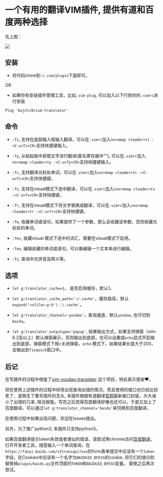 # 一个有用的翻译VIM插件, 提供有道和百度两种选择

先上图：

![](https://s3.bmp.ovh/imgs/2021/10/9e32b13bc6936ca8.jpg)

## 安装

*   将代码clone到`~/.vim/plugin`下面即可。

OR

*   如果你有安装插件管理工具，比如, `vim-plug`, 可以加入以下行到你的`.vimrc`进行安装

<!---->

    Plug 'bujnlc8/vim-translator'

## 命令

*   `:Ti`, 支持在底部输入框输入翻译，可以在`.vimrc`加入`noremap <leader>ti :<C-u>Ti<CR>`支持快捷键输入。

*   `:Ty`, 从粘贴板中获取文字进行翻译(匿名寄存器中""), 可以在`.vimrc`加入`noremap <leader>ty :<C-u>Ty<CR>`支持快捷键输入。

*   `:Tc`, 支持翻译光标处单词，可以在`.vimrc`加入`noremap <leader>tc :<C-u>Tc<CR>`支持快捷键。

*   `:Tv`, 支持在visual模式下选中翻译，可以在`.vimrc`加入`vnoremap <leader>tv :<C-u>Tv<CR>`支持快捷键。

*   `:Tr`, 支持在visual模式下将文字替换成翻译，可以在`.vimrc`加入`vnoremap <leader>tr :<C-u>Tr<CR>`支持快捷键。

*   `:Te`, 收藏单词或语句，如果提供了一个参数，那么会收藏该参数，否则收藏光标处的单词。

*   `:Tev`, 收藏visual 模式下选中的词汇，需要在visual模式下启用。

*   `:Tee`, 编辑收藏的单词或语句，可以像编辑一个文本来进行编辑。

*   `:Tz`, 查询中文拼音及释义等。

## 选项

*  `let g:translator_cache=1`， 是否启用缓存，默认1。

*  `let g:translator_cache_path='~/.cache'`，缓存路径，默认`expand('<sfile>:p:h').'/.cache'`。 

*  `let g:translator_channel='youdao'`，查询通道，默认`youdao`, 也可切到`baidu`。

*  `let g:translator_outputype='popup'`, 结果输出方式，如果支持弹窗（vim-8.2及以上）默认弹窗展示，否则输出到底部，也可以设置成`echo`显式开启输出到底部，弹窗模式下按`z`关闭弹窗。`echo` 模式下，如果结果长度大于200，会输出到`fixquick`窗口中。


## 后记

在写插件的过程中借鉴了[vim-youdao-translater](https://github.com/ianva/vim-youdao-translater) 这个项目，特此表示感谢♥️。

但在使用上述插件的过程中经常出现查询出错的情况，而且使用的接口也已经比较老了，遂萌生了重写插件的念头, 本插件根据有道翻译[官网](https://fanyi.youdao.com/)最新接口封装，大大减小了出错的几率, 相当智能。写完之后觉得百度翻译好像也还可以，于是又加上了百度翻译。可以通过`let g:translator_channel='baidu'`来切换到百度翻译。

在使用过程中如果出现问题，欢迎在Issues提出。

另外，为了推广python3, 本插件只支持python3。

如果百度翻译提示token失效或者类似的错误，请尝试用chrome访问[百度翻译](https://fanyi.baidu.com/)，打开开发者工具，随意输入一个单词查询，在`https://fanyi.baidu.com/v2transapi?xxx`的form表单提交中应该有一个`token`字段，在Cookies中应该有一个名字为`BAIDUID_BFESS`的cookie, 将它们的值分别替换掉`plugin/baidu.py`文件顶部的`TOKEN`和`BAIDUID_BFESS`变量。 替换之后再次尝试。
